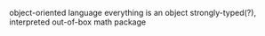object-oriented language
everything is an object
strongly-typed(?), interpreted
out-of-box math package